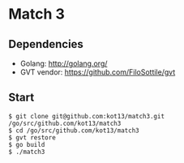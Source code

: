# Match 3

## Dependencies
* Golang: http://golang.org/
* GVT vendor: https://github.com/FiloSottile/gvt

## Start
```
$ git clone git@github.com:kot13/match3.git /go/src/github.com/kot13/match3
$ cd /go/src/github.com/kot13/match3
$ gvt restore
$ go build
$ ./match3
```

